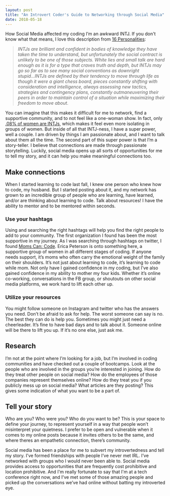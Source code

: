 ```yaml
---
layout: post
title: "An Introvert Coder's Guide to Networking through Social Media"
date: 2018-05-18
---
```


How Social Media affected my coding
I’m an awkward INTJ. If you don't know what that means, I love this description from [16 Personalities](https://www.16personalities.com/intj-personality):
>_INTJs are brilliant and confident in bodies of knowledge they have taken the time to understand, but unfortunately the social contract is unlikely to be one of those subjects. White lies and small talk are hard enough as it is for a type that craves truth and depth, but INTJs may go so far as to see many social conventions as downright stupid...INTJs are defined by their tendency to move through life as though it were a giant chess board, pieces constantly shifting with consideration and intelligence, always assessing new tactics, strategies and contingency plans, constantly outmaneuvering their peers in order to maintain control of a situation while maximizing their freedom to move about_.

You can imagine that this makes it difficult for me to network, find a supportive community, and to not feel like a one-woman show. In fact, only [.08% of women are INTJs](https://www.16personalities.com/intj-personality), which makes it feel even more isolating in groups of women. But inside of all that INTJ-ness, I have a super power, well a couple. I am driven by things I am passionate about, and I want to talk about them all the time. The second part of this super power is that I’m a story-teller. I believe that connections are made through passionate storytelling. Luckily, social media opens up all sorts of opportunities for me to tell my story, and it can help you make meaningful connections too.

## Make connections
When I started learning to code last fall, I knew one person who knew how to code, my husband. But I started posting about it, and my network has grown to an incredible group of people who are learning, have learned, and/or are thinking about learning to code. Talk about resources! I have the ability to mentor and to be mentored within seconds.

### Use your hashtags
Using and searching the right hashtags will help you find the right people to add to your community. The first organization I found has been the most supportive in my journey. As I was searching through hashtags on twitter, I found [Moms Can: Code](momscancode.com). Erica Peterson is onto something here, a supportive group of women in all different stages of coding. If anyone needs support, it’s moms who often carry the emotional weight of the family on their shoulders. It’s not just about learning to code, it’s learning to code while mom. Not only have I gained confidence in my coding, but I’ve also gained confidence in my ability to mother my four kids. Whether it’s online co-working, conversations in the FB group, or shoutouts on other social media platforms, we work hard to lift each other up.

### Utilize your resources
You might follow someone on Instagram and twitter who has the answers you need. Don’t be afraid to ask for help. The worst someone can say is no. The best they can do is help you. Sometimes you might just need a cheerleader. It’s fine to have bad days and to talk about it. Someone online will be there to lift you up. If it’s no one else, just ask me.

## Research
I’m not at the point where I’m looking for a job, but I’m involved in coding communities and have checked out a couple of bootcamps. Look at the people who are involved in the groups you’re interested in joining. How do they treat other people on social media? How do the employees of those companies represent themselves online? How do they treat you if you publicly mess up on social media? What articles are they posting? This gives some indication of what you want to be a part of.

## Tell your story
Who are you? Who were you? Who do you want to be? This is your space to define your journey, to represent yourself in a way that people won’t misinterpret your quietness. I prefer to be open and vulnerable when it comes to my online posts because it invites others to be the same, and where theres an empathetic connection, there’s community.

Social media has been a place for me to subvert my introvertedness and tell my story. I’ve formed friendships with people I’ve never met IRL. I’ve networked with groups who I would never been able to. Social media provides access to opportunities that are frequently cost prohibitive and location prohibitive. And I'm really fortunate to say that I'm at a tech conference right now, and I've met some of those amazing people and picked up the conversations we’ve had online without batting my introverted eye.
